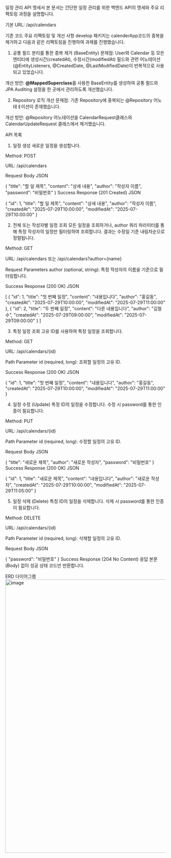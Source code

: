 일정 관리 API 명세서
본 문서는 간단한 일정 관리를 위한 백엔드 API의 명세와 주요 리팩토링 과정을 설명합니다.

기본 URL: /api/calendars

기존 코드 주요 리팩토링 및 개선 사항
develop 패키지는 calenderApp코드의 중복을 제거하고 다음과 같은 리팩토링을 진행하여 과제를 진행했습니다.

1. 공통 필드 분리를 통한 중복 제거 (BaseEntity)
문제점: User와 Calendar 등 모든 엔티티에 생성시간(createdAt), 수정시간(modifiedAt) 필드와 관련 어노테이션(@EntityListeners, @CreatedDate, @LastModifiedDate)이 반복적으로 사용되고 있었습니다.

개선 방안: **@MappedSuperclass**를 사용한 BaseEntity를 생성하여 공통 필드와 JPA Auditing 설정을 한 곳에서 관리하도록 개선했습니다.

2. Repository 로직 개선
문제점: 기존 Repository에 중복되는 @Repository 어노테ㅔ이션이 존재했습니다.

개선 방안: @Repository 어노테이션을 CalendarRequest클래스와 CalendarUpdateRequest 클래스에서 제거했습니다.


API 목록
1. 일정 생성
새로운 일정을 생성합니다.

Method: POST

URL: /api/calendars

Request Body
JSON

{
  "title": "할 일 제목",
  "content": "상세 내용",
  "author": "작성자 이름",
  "password": "비밀번호"
}
Success Response (201 Created)
JSON

{
  "id": 1,
  "title": "할 일 제목",
  "content": "상세 내용",
  "author": "작성자 이름",
  "createdAt": "2025-07-29T10:00:00",
  "modifiedAt": "2025-07-29T10:00:00"
}

2. 전체 또는 작성자별 일정 조회
모든 일정을 조회하거나, author 쿼리 파라미터를 통해 특정 작성자의 일정만 필터링하여 조회합니다. 결과는 수정일 기준 내림차순으로 정렬됩니다.

Method: GET

URL: /api/calendars 또는 /api/calendars?author={name}

Request Parameters
author (optional, string): 특정 작성자의 이름을 기준으로 필터링합니다.

Success Response (200 OK)
JSON

[
  {
    "id": 1,
    "title": "첫 번째 일정",
    "content": "내용입니다",
    "author": "홍길동",
    "createdAt": "2025-07-29T10:00:00",
    "modifiedAt": "2025-07-29T11:00:00"
  },
  {
    "id": 2,
    "title": "두 번째 일정",
    "content": "다른 내용입니다",
    "author": "김철수",
    "createdAt": "2025-07-29T09:00:00",
    "modifiedAt": "2025-07-29T09:00:00"
  }
]

3. 특정 일정 조회
고유 ID를 사용하여 특정 일정을 조회합니다.

Method: GET

URL: /api/calendars/{id}

Path Parameter
id (required, long): 조회할 일정의 고유 ID.

Success Response (200 OK)
JSON

{
  "id": 1,
  "title": "첫 번째 일정",
  "content": "내용입니다",
  "author": "홍길동",
  "createdAt": "2025-07-29T10:00:00",
  "modifiedAt": "2025-07-29T11:00:00"
}

4. 일정 수정 (Update)
특정 ID의 일정을 수정합니다. 수정 시 password를 통한 인증이 필요합니다.

Method: PUT

URL: /api/calendars/{id}

Path Parameter
id (required, long): 수정할 일정의 고유 ID.

Request Body
JSON

{
  "title": "새로운 제목",
  "author": "새로운 작성자",
  "password": "비밀번호"
}
Success Response (200 OK)
JSON

{
  "id": 1,
  "title": "새로운 제목",
  "content": "내용입니다",
  "author": "새로운 작성자",
  "createdAt": "2025-07-29T10:00:00",
  "modifiedAt": "2025-07-29T11:05:00"
}

5. 일정 삭제 (Delete)
특정 ID의 일정을 삭제합니다. 삭제 시 password를 통한 인증이 필요합니다.

Method: DELETE

URL: /api/calendars/{id}

Path Parameter
id (required, long): 삭제할 일정의 고유 ID.

Request Body
JSON

{
  "password": "비밀번호"
}
Success Response (204 No Content)
응답 본문(Body) 없이 성공 상태 코드만 반환합니다.


ERD 다이어그램
<img width="1782" height="856" alt="image" src="https://github.com/user-attachments/assets/a9989c94-46e9-4a6c-b200-ec77a81d9c48" />
